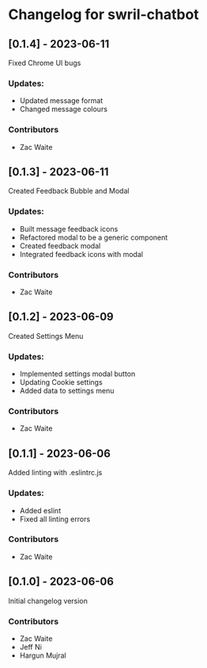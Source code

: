 # Changelog for swril-chatbot

## [0.1.4] - 2023-06-11
Fixed Chrome UI bugs
### Updates:
- Updated message format
- Changed message colours
### Contributors
- Zac Waite

## [0.1.3] - 2023-06-11
Created Feedback Bubble and Modal
### Updates:
- Built message feedback icons
- Refactored modal to be a generic component
- Created feedback modal
- Integrated feedback icons with modal
### Contributors
- Zac Waite

## [0.1.2] - 2023-06-09
Created Settings Menu
### Updates:
- Implemented settings modal button
- Updating Cookie settings
- Added data to settings menu
### Contributors
- Zac Waite


## [0.1.1] - 2023-06-06
Added linting with .eslintrc.js
### Updates:
- Added eslint
- Fixed all linting errors
### Contributors
- Zac Waite

## [0.1.0] - 2023-06-06
Initial changelog version
### Contributors
- Zac Waite
- Jeff Ni
- Hargun Mujral
